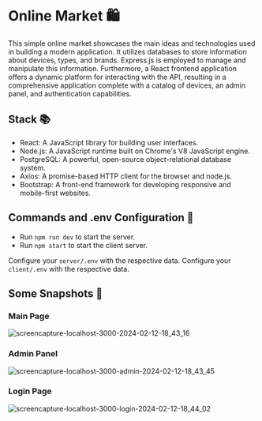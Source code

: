 # Online Market 🛍️

This simple online market showcases the main ideas and technologies used in building a modern application. It utilizes databases to store information about devices, types, and brands. Express.js is employed to manage and manipulate this information. Furthermore, a React frontend application offers a dynamic platform for interacting with the API, resulting in a comprehensive application complete with a catalog of devices, an admin panel, and authentication capabilities.

## Stack 📚

- React: A JavaScript library for building user interfaces.
- Node.js: A JavaScript runtime built on Chrome's V8 JavaScript engine.
- PostgreSQL: A powerful, open-source object-relational database system.
- Axios: A promise-based HTTP client for the browser and node.js.
- Bootstrap: A front-end framework for developing responsive and mobile-first websites.

## Commands and .env Configuration 🔧

- Run `npm run dev` to start the server.
- Run `npm start` to start the client server.

Configure your `server/.env` with the respective data.
Configure your `client/.env` with the respective data.

## Some Snapshots 📸

### Main Page
![screencapture-localhost-3000-2024-02-12-18_43_16](https://github.com/JusthackOne/Simple-Online-Market/assets/65730026/2fe048a5-09e5-4eb7-a31c-7547f7fc134a)
### Admin Panel
![screencapture-localhost-3000-admin-2024-02-12-18_43_45](https://github.com/JusthackOne/Simple-Online-Market/assets/65730026/1f448f29-47ff-487b-94d3-54ab98c95843)
### Login Page
![screencapture-localhost-3000-login-2024-02-12-18_44_02](https://github.com/JusthackOne/Simple-Online-Market/assets/65730026/d1a31295-281a-4f3f-a116-007f1b790639)
